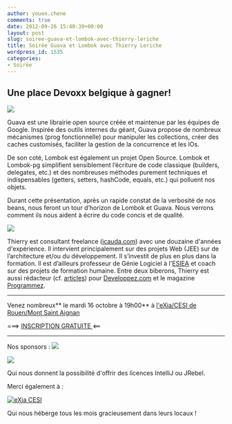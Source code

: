 ```yaml
---
author: youen.chene
comments: true
date: 2012-09-26 15:40:39+00:00
layout: post
slug: soiree-guava-et-lombok-avec-thierry-leriche
title: Soirée Guava et Lombok avec Thierry Leriche
wordpress_id: 1535
categories:
- Soirée
---
```


## Une place Devoxx belgique à gagner!



[![](http://www.normandyjug.org/wp-content/uploads/2012/09/guava-300x224-150x150.jpeg)](http://www.normandyjug.org/wp-content/uploads/2012/09/guava-300x224.jpeg)

Guava est une librairie open source créée et maintenue par les équipes de Google. Inspirée des outils internes du géant, Guava propose de nombreux mécanismes (prog fonctionnelle) pour manipuler les collections, créer des caches customisés, faciliter la gestion de la concurrence et les IOs.





De son coté, Lombok est également un projet Open Source. Lombok et Lombok-pg simplifient sensiblement l’écriture de code classique (builders, delegates, etc.) et des nombreuses méthodes purement techniques et indispensables (getters, setters, hashCode, equals, etc.) qui polluent nos objets.





Durant cette présentation, après un rapide constat de la verbosité de nos beans, nous feront un tour
d’horizon de Lombok et Guava. Nous verrons comment ils nous aident à écrire du code concis et de
qualité.



[![](http://www.normandyjug.org/wp-content/uploads/2012/09/thierry-01b_600px-150x150.jpg)](http://www.normandyjug.org/wp-content/uploads/2012/09/thierry-01b_600px.jpg)

Thierry est consultant freelance ([icauda.com](http://www.icauda.com)) avec une douzaine d'années d'expérience. Il intervient principalement sur des projets Web (JEE) sur de l’architecture et/ou du développement. Il s’investit de plus en plus dans la formation. Il est d’ailleurs  professeur de Génie Logiciel à l'[ESIEA](http://www.esiea.fr/) 
et coach sur des projets de formation humaine. Entre deux biberons, Thierry est aussi rédacteur (cf. [articles](http://icauda.com/articles.html)) pour [Developpez.com](http://www.developpez.com/) et le magazine [Programmez](http://www.programmez.com/).





* * *




Venez nombreux** le mardi 16 octobre à 19h00** à [l'eXia/CESI de Rouen/Mont Saint Aignan](http://maps.google.fr/maps?oe=utf-8&rls=com.ubuntu:en-US:official&client=firefox-a&um=1&ie=UTF-8&q=eXia+CESI+Rouen&fb=1&gl=fr&hq=eXia+CESI&hnear=Rouen&cid=0,0,14303900307713815448&ei=VLLMSrNth5OMB4j5_YIH&sa=X&oi=local_result&ct=image&resnum=1)




===> [INSCRIPTION GRATUITE ](http://jugevents.org/jugevents/event/47011)<==






* * *





Nos sponsors :
[![](http://www.normandyjug.org/wp-content/uploads/2009/12/logo_enovea.jpg)](http://www.enovea.net/)

[![](http://www.normandyjug.org/wp-content/uploads/2011/04/agileit1.png)](http://www.normandyjug.org/wp-content/uploads/2011/04/agileit1.png)



Qui nous donnent la possibilité d'offrir des licences IntelliJ ou JRebel.

Merci également à :

[![eXia CESI](http://www.normandyjug.org/wp-content/uploads/2011/04/logo.png)](http://www.normandyjug.org/wp-content/uploads/2011/04/logo.png)

Qui nous héberge tous les mois gracieusement dans leurs locaux !
